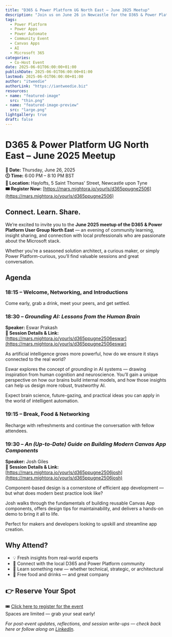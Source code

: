 ```yaml
---
title: "D365 & Power Platform UG North East – June 2025 Meetup"
description: "Join us on June 26 in Newcastle for the D365 & Power Platform UG North East meetup. Network with the community and learn from expert sessions on AI grounding and modern Canvas App components."
tags:
  - Power Platform
  - Power Apps
  - Power Automate
  - Community Event
  - Canvas Apps
  - AI
  - Microsoft 365
categories:
  - Co-Host Event
date: 2025-06-01T06:00:00+01:00
publishDate: 2025-06-01T06:00:00+01:00
lastmod: 2025-06-01T06:00:00+01:00
author: "itweedie"
authorLink: "https://iantweedie.biz"
resources:
- name: "featured-image"
  src: "thin.png"
- name: "featured-image-preview"
  src: "large.png"
lightgallery: true
draft: false
---
```


# D365 & Power Platform UG North East – June 2025 Meetup

**📅 Date:** Thursday, June 26, 2025  
**🕕 Time:** 6:00 PM – 8:10 PM BST  
**📍 Location:** Haylofts, 5 Saint Thomas' Street, Newcastle upon Tyne  
**🎟️ Register Now:** [https://mars.mightora.io/yourls/d365ppugne2506](https://mars.mightora.io/yourls/d365ppugne2506)

## Connect. Learn. Share.

We’re excited to invite you to the **June 2025 meetup of the D365 & Power Platform User Group North East** — an evening of community learning, insight sharing, and connection with local professionals who are passionate about the Microsoft stack.

Whether you're a seasoned solution architect, a curious maker, or simply Power Platform-curious, you’ll find valuable sessions and great conversation.

## Agenda

### 18:15 – Welcome, Networking, and Introductions

Come early, grab a drink, meet your peers, and get settled.


### 18:30 – *Grounding AI: Lessons from the Human Brain* 

**Speaker:** Eswar Prakash  
**📌 Session Details & Link:** [https://mars.mightora.io/yourls/d365ppugne2506eswar](https://mars.mightora.io/yourls/d365ppugne2506eswar)

As artificial intelligence grows more powerful, how do we ensure it stays connected to the real world?

Eswar explores the concept of *grounding* in AI systems — drawing inspiration from human cognition and neuroscience. You’ll gain a unique perspective on how our brains build internal models, and how those insights can help us design more robust, trustworthy AI.

Expect brain science, future-gazing, and practical ideas you can apply in the world of intelligent automation.

### 19:15 – Break, Food & Networking

Recharge with refreshments and continue the conversation with fellow attendees.


### 19:30 – *An (Up-to-Date) Guide on Building Modern Canvas App Components*

**Speaker:** Josh Giles  
**📌 Session Details & Link:** [https://mars.mightora.io/yourls/d365ppugne2506josh](https://mars.mightora.io/yourls/d365ppugne2506josh)

Component-based design is a cornerstone of efficient app development — but what does modern best practice look like?

Josh walks through the fundamentals of building reusable Canvas App components, offers design tips for maintainability, and delivers a hands-on demo to bring it all to life.

Perfect for makers and developers looking to upskill and streamline app creation.


## Why Attend?

- 💡 Fresh insights from real-world experts  
- 👥 Connect with the local D365 and Power Platform community  
- 🧠 Learn something new — whether technical, strategic, or architectural  
- 🍕 Free food and drinks — and great company

## 👉 Reserve Your Spot

🎟️ [Click here to register for the event](https://mars.mightora.io/yourls/d365ppugne2506)  
Spaces are limited — grab your seat early!

*For post-event updates, reflections, and session write-ups — check back here or follow along on [LinkedIn](https://linkedin.com/in/ian-tweedie).*  
